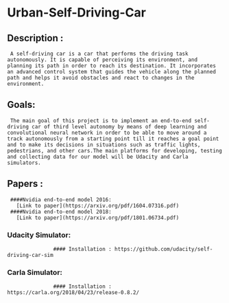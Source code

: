 # Urban-Self-Driving-Car

  ## Description :
     A self-driving car is a car that performs the driving task autonomously. It is capable of perceiving its environment, and planning its path in order to reach its destination. It incorporates an advanced control system that guides the vehicle along the planned path and helps it avoid obstacles and react to changes in the environment. 
  
  ## Goals:
     The main goal of this project is to implement an end-to-end self-driving car of third level autonomy by means of deep learning and convolutional neural network in order to be able to move around a track autonomously from a starting point till it reaches a goal point and to make its decisions in situations such as traffic lights, pedestrians, and other cars.The main platforms for developing, testing and collecting data for our model will be Udacity and Carla simulators. 

  
  ## Papers :
     ####Nvidia end-to-end model 2016:
       [Link to paper](https://arxiv.org/pdf/1604.07316.pdf)
     ####Nvidia end-to-end model 2018:
       [Link to paper](https://arxiv.org/pdf/1801.06734.pdf)
  
  
   ### Udacity Simulator:
            
                   #### Installation : https://github.com/udacity/self-driving-car-sim
   
   ### Carla Simulator:
        
                   #### Installation : https://carla.org/2018/04/23/release-0.8.2/ 
   
   
              
  
